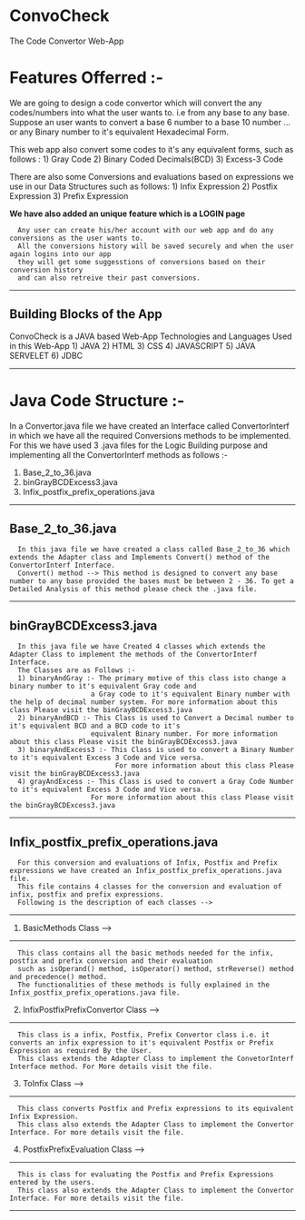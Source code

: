 # ConvoCheck
The Code Convertor Web-App

Features Offerred :-
=======================================================================================

We are going to design a code convertor which will convert the any codes/numbers into what the user wants to.
i.e from any base to any base.
Suppose an user wants to convert a base 6 number to a base 10 number ... or any Binary number to it's equivalent Hexadecimal Form.

This web app also convert some codes to it's any equivalent forms, such as follows : 
      1) Gray Code
      2) Binary Coded Decimals(BCD)
      3) Excess-3 Code

There are also some Conversions and evaluations based on expressions we use in our Data Structures such as follows:
      1) Infix Expression
      2) Postfix Expression
      3) Prefix Expression

**We have also added an unique feature which is a LOGIN page**

      Any user can create his/her account with our web app and do any conversions as the user wants to.
      All the conversions history will be saved securely and when the user again logins into our app 
      they will get some suggesstions of conversions based on their conversion history 
      and can also retreive their past conversions.

----------------------------------------------------------------------------------------------------------------------------

Building Blocks of the App
-----------------------------------------------------------------------------------------

ConvoCheck is a JAVA based Web-App
Technologies and Languages Used in this Web-App
      1) JAVA
      2) HTML
      3) CSS
      4) JAVASCRIPT
      5) JAVA SERVELET
      6) JDBC

------------------------------------------------------------------------------------------------------------
Java Code Structure :-
=========================
In a Convertor.java file we have created an Interface called ConvertorInterf in which we have all the required Conversions methods to be implemented. 
For this we have used 3 .java files for the Logic Building purpose and implementing all the ConvertorInterf methods as follows :-
1) Base_2_to_36.java
2) binGrayBCDExcess3.java
3) Infix_postfix_prefix_operations.java
---------------------------------------------------------------------------------------------------------------
Base_2_to_36.java
------------------------
      In this java file we have created a class called Base_2_to_36 which extends the Adapter class and Implements Convert() method of the ConvertorInterf Interface.
      Convert() method --> This method is designed to convert any base number to any base provided the bases must be between 2 - 36. To get a Detailed Analysis of this method please check the .java file.
---------------------------------------------------------------------------------------------------------
binGrayBCDExcess3.java
-------------------------
      In this java file we have Created 4 classes which extends the Adapter Class to implement the methods of the ConvertorInterf Interface.
      The Classes are as Follows :-
      1) binaryAndGray :- The primary motive of this class isto change a binary number to it's equivalent Gray code and 
                        a Gray code to it's equivalent Binary number with the help of decimal number system. For more information about this class Please visit the binGrayBCDExcess3.java
      2) binaryAndBCD :- This Class is used to Convert a Decimal number to it's equivalent BCD and a BCD code to it's 
                        equivalent Binary number. For more information about this class Please visit the binGrayBCDExcess3.java
      3) binaryAndExcess3 :- This Class is used to convert a Binary Number to it's equivalent Excess 3 Code and Vice versa.
                              For more information about this class Please visit the binGrayBCDExcess3.java
      4) grayAndExcess :- This Class is used to convert a Gray Code Number to it's equivalent Excess 3 Code and Vice versa.
                        For more information about this class Please visit the binGrayBCDExcess3.java
---------------------------------------------------------------------------------------------------------------
Infix_postfix_prefix_operations.java
-------------------------------------
      For this conversion and evaluations of Infix, Postfix and Prefix expressions we have created an Infix_postfix_prefix_operations.java file.
      This file contains 4 classes for the conversion and evaluation of infix, postfix and prefix expressions.
      Following is the description of each classes -->
-----------------------------------------------------------------------------
1) BasicMethods Class --> 
------------------------------
      This class contains all the basic methods needed for the infix, postfix and prefix conversion and their evaluation 
      such as isOperand() method, isOperator() method, strReverse() method and precedence() method. 
      The functionalities of these methods is fully explained in the Infix_postfix_prefix_operations.java file.
     
2) InfixPostfixPrefixConvertor Class -->
-------------------------------------------
      This class is a infix, Postfix, Prefix Convertor class i.e. it converts an infix expression to it's equivalent Postfix or Prefix Expression as required By the User.
      This class extends the Adapter Class to implement the ConvetorInterf Interface method. For More details visit the file.

3) ToInfix Class -->
-----------------------
      This class converts Postfix and Prefix expressions to its equivalent Infix Expression. 
      This class also extends the Adapter Class to implement the Convertor Interface. For more details visit the file.

 
4) PostfixPrefixEvaluation Class -->
---------------------------------------
      This is class for evaluating the Postfix and Prefix Expressions entered by the users. 
      This class also extends the Adapter Class to implement the Convertor Interface. For more details visit the file.
---------------------------------------------------------------------------------------------------------------------------------------
